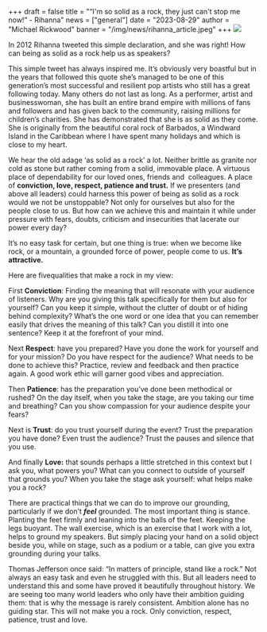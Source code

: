 +++
draft = false
title = "“I'm so solid as a rock, they just can't stop me now!” - Rihanna"
news = ["general"]
date = "2023-08-29"
author = "Michael Rickwood"
banner = "/img/news/rihanna_article.jpeg"
+++
![](/img/news/rihanna_article.jpeg)

In 2012 Rihanna tweeted this simple declaration, and she was right! How can being as solid as a rock help us as speakers? 

This simple tweet has always inspired me. It’s obviously very boastful but in the years that followed this quote she’s managed to be one of this generation’s most successful and resilient pop artists who still has a great following today. Many others do not last as long. As a performer, artist and businesswoman, she has built an entire brand empire with millions of fans and followers and has given back to the community, raising millions for children’s charities. She has demonstrated that she is as solid as they come. She is originally from the beautiful coral rock of Barbados, a Windward Island in the Caribbean where I have spent many holidays and which is close to my heart. 

We hear the old adage ‘as solid as a rock’ a lot. Neither brittle as granite nor cold as stone but rather coming from a solid, immovable place. A virtuous place of dependability for our loved ones, friends and  colleagues. A place of **conviction, love, respect, patience and trust.** If we presenters (and above all leaders) could harness this power of being as solid as a rock would we not be unstoppable? Not only for ourselves but also for the people close to us. But how can we achieve this and maintain it while under pressure with fears, doubts, criticism and insecurities that lacerate our power every day? 

It’s no easy task for certain, but one thing is true: when we become like rock, or a mountain, a grounded force of power, people come to us. **It’s attractive.**

Here are fivequalities that make a rock in my view: 

First **Conviction**: Finding the meaning that will resonate with your audience of listeners. Why are you giving this talk specifically for them but also for yourself? Can you keep it simple, without the clutter of doubt or of hiding behind complexity? What’s the one word or one idea that you can remember easily that drives the meaning of this talk? Can you distill it into one sentence? Keep it at the forefront of your mind. 

Next **Respect**: have you prepared? Have you done the work for yourself and for your mission? Do you have respect for the audience? What needs to be done to achieve this? Practice, review and feedback and then practice again. A good work ethic will garner good vibes and appreciation.

Then **Patience**: has the preparation you’ve done been methodical or rushed? On the day itself, when you take the stage, are you taking our time and breathing? Can you show compassion for your audience despite your fears?

Next is **Trust**: do you trust yourself during the event? Trust the preparation you have done? Even trust the audience? Trust the pauses and silence that you use. 

And finally **Love:** that sounds perhaps a little stretched in this context but I ask you, what powers you? What can you connect to outside of yourself that grounds you? When you take the stage ask yourself: what helps make you a rock? 

There are practical things that we can do to improve our grounding, particularly if we don’t ***feel*** grounded. The most important thing is stance. Planting the feet firmly and leaning into the balls of the feet. Keeping the legs buoyant. The wall exercise, which is an exercise that I work with a lot, helps to ground my speakers. But simply placing your hand on a solid object beside you, while on stage, such as a podium or a table, can give you extra grounding during your talks. 

Thomas Jefferson once said: “In matters of principle, stand like a rock.” Not always an easy task and even he struggled with this. But all leaders need to understand this and some have proved it beautifully throughout history. We are seeing too many world leaders who only have their ambition guiding them: that is why the message is rarely consistent. Ambition alone has no guiding star. This will not make you a rock. Only conviction, respect, patience, trust and love.